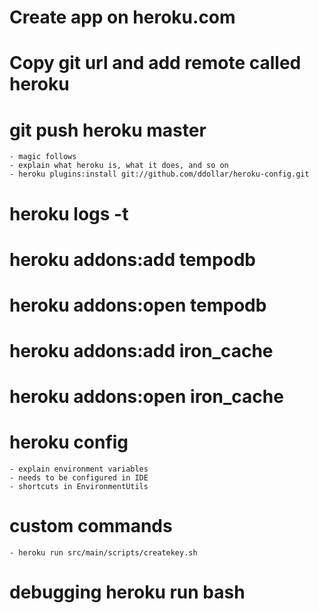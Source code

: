 # Create app on heroku.com

# Copy git url and add remote called heroku

# git push heroku master
	- magic follows
	- explain what heroku is, what it does, and so on
	- heroku plugins:install git://github.com/ddollar/heroku-config.git

# heroku logs -t

# heroku addons:add tempodb

# heroku addons:open tempodb

# heroku addons:add iron_cache

# heroku addons:open iron_cache

# heroku config

	- explain environment variables
	- needs to be configured in IDE
	- shortcuts in EnvironmentUtils

# custom commands
	
	- heroku run src/main/scripts/createkey.sh

# debugging heroku run bash

